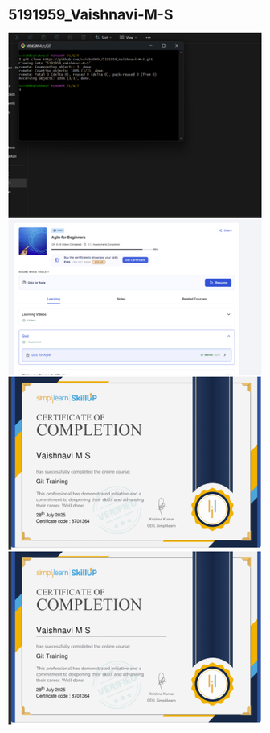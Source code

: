 # 5191959_Vaishnavi-M-S
![image alt](https://github.com/vaishu0804/5191959_Vaishnavi-M-S/blob/main/Screenshot%202025-07-28%20142852.png?raw=true)
![image_alt](https://github.com/vaishu0804/5191959_Vaishnavi-M-S/blob/main/Screenshot%202025-07-28%20143631.png?raw=true)
![image_alt](https://github.com/vaishu0804/5191959_Vaishnavi-M-S/blob/main/Screenshot%202025-07-29%20000305.png?raw=true)
![image_alt](https://github.com/vaishu0804/5191959_Vaishnavi-M-S/blob/main/Screenshot%202025-07-29%20000305.png?raw=true)



